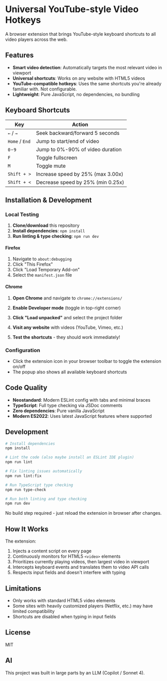 # Universal YouTube-style Video Hotkeys

A browser extension that brings YouTube-style keyboard shortcuts to all video players across the web.

## Features

- **Smart video detection**: Automatically targets the most relevant video in viewport
- **Universal shortcuts**: Works on any website with HTML5 videos
- **YouTube-compatible hotkeys**: Uses the same shortcuts you're already familiar with. Not configurable.
- **Lightweight**: Pure JavaScript, no dependencies, no bundling

## Keyboard Shortcuts

| Key | Action |
|-----|--------|
| `←` / `→` | Seek backward/forward 5 seconds |
| `Home` / `End` | Jump to start/end of video |
| `0`-`9` | Jump to 0%-90% of video duration |
| `F` | Toggle fullscreen |
| `M` | Toggle mute |
| `Shift + >` | Increase speed by 25% (max 3.00x) |
| `Shift + <` | Decrease speed by 25% (min 0.25x) |

## Installation & Development

### Local Testing

1. **Clone/download** this repository
2. **Install dependencies**: `npm install`
3. **Run linting & type checking**: `npm run dev`

#### Firefox
1. Navigate to `about:debugging`
2. Click "This Firefox"
3. Click "Load Temporary Add-on"
4. Select the `manifest.json` file

#### Chrome
1. **Open Chrome** and navigate to `chrome://extensions/`
2. **Enable Developer mode** (toggle in top-right corner)
3. **Click "Load unpacked"** and select the project folder

5. **Visit any website** with videos (YouTube, Vimeo, etc.)
6. **Test the shortcuts** - they should work immediately!

### Configuration

- Click the extension icon in your browser toolbar to toggle the extension on/off
- The popup also shows all available keyboard shortcuts

## Code Quality

- **Neostandard**: Modern ESLint config with tabs and minimal braces
- **TypeScript**: Full type checking via JSDoc comments
- **Zero dependencies**: Pure vanilla JavaScript
- **Modern ES2022**: Uses latest JavaScript features where supported

## Development

```bash
# Install dependencies
npm install

# Lint the code (also maybe install an ESLint IDE plugin)
npm run lint

# Fix linting issues automatically
npm run lint:fix

# Run TypeScript type checking
npm run type-check

# Run both linting and type checking
npm run dev
```

No build step required - just reload the extension in browser after changes.

## How It Works

The extension:
1. Injects a content script on every page
2. Continuously monitors for HTML5 `<video>` elements
3. Prioritizes currently playing videos, then largest video in viewport
4. Intercepts keyboard events and translates them to video API calls
5. Respects input fields and doesn't interfere with typing

## Limitations

- Only works with standard HTML5 video elements
- Some sites with heavily customized players (Netflix, etc.) may have limited compatibility
- Shortcuts are disabled when typing in input fields

## License

MIT

## AI

This project was built in large parts by an LLM (Copilot / Sonnet 4).